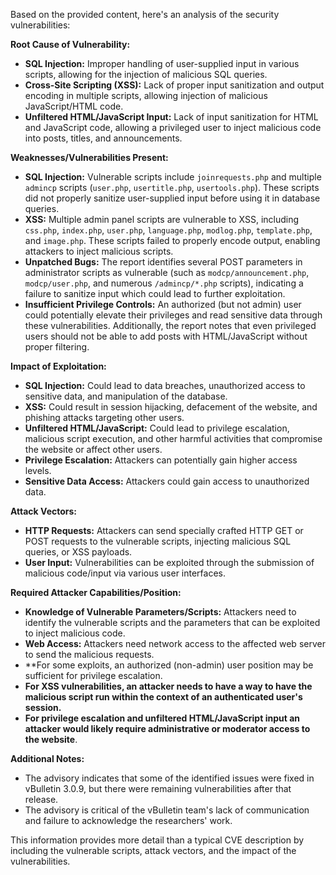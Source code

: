 Based on the provided content, here's an analysis of the security vulnerabilities:

**Root Cause of Vulnerability:**

*   **SQL Injection:** Improper handling of user-supplied input in various scripts, allowing for the injection of malicious SQL queries.
*   **Cross-Site Scripting (XSS):** Lack of proper input sanitization and output encoding in multiple scripts, allowing injection of malicious JavaScript/HTML code.
*  **Unfiltered HTML/JavaScript Input:** Lack of input sanitization for HTML and JavaScript code, allowing a privileged user to inject malicious code into posts, titles, and announcements.

**Weaknesses/Vulnerabilities Present:**

*   **SQL Injection:** Vulnerable scripts include `joinrequests.php` and multiple `admincp` scripts (`user.php`, `usertitle.php`, `usertools.php`). These scripts did not properly sanitize user-supplied input before using it in database queries.
*  **XSS:** Multiple admin panel scripts are vulnerable to XSS, including `css.php`, `index.php`, `user.php`, `language.php`, `modlog.php`, `template.php`, and `image.php`. These scripts failed to properly encode output, enabling attackers to inject malicious scripts.
*   **Unpatched Bugs:** The report identifies several POST parameters in administrator scripts as vulnerable (such as `modcp/announcement.php`, `modcp/user.php`,  and numerous `/admincp/*.php` scripts), indicating a failure to sanitize input which could lead to further exploitation.
*   **Insufficient Privilege Controls:** An authorized (but not admin) user could potentially elevate their privileges and read sensitive data through these vulnerabilities. Additionally, the report notes that even privileged users should not be able to add posts with HTML/JavaScript without proper filtering.

**Impact of Exploitation:**

*   **SQL Injection:** Could lead to data breaches, unauthorized access to sensitive data, and manipulation of the database.
*   **XSS:** Could result in session hijacking, defacement of the website, and phishing attacks targeting other users.
*   **Unfiltered HTML/JavaScript:** Could lead to privilege escalation, malicious script execution, and other harmful activities that compromise the website or affect other users.
* **Privilege Escalation:** Attackers can potentially gain higher access levels.
* **Sensitive Data Access:** Attackers could gain access to unauthorized data.

**Attack Vectors:**

*   **HTTP Requests:** Attackers can send specially crafted HTTP GET or POST requests to the vulnerable scripts, injecting malicious SQL queries, or XSS payloads.
*   **User Input:** Vulnerabilities can be exploited through the submission of malicious code/input via various user interfaces.

**Required Attacker Capabilities/Position:**

*   **Knowledge of Vulnerable Parameters/Scripts:** Attackers need to identify the vulnerable scripts and the parameters that can be exploited to inject malicious code.
*   **Web Access:** Attackers need network access to the affected web server to send the malicious requests.
*   **For some exploits, an authorized (non-admin) user position may be sufficient for privilege escalation.
*   **For XSS vulnerabilities, an attacker needs to have a way to have the malicious script run within the context of an authenticated user's session.**
*  **For privilege escalation and unfiltered HTML/JavaScript input an attacker would likely require administrative or moderator access to the website**.

**Additional Notes:**
*   The advisory indicates that some of the identified issues were fixed in vBulletin 3.0.9, but there were remaining vulnerabilities after that release.
*   The advisory is critical of the vBulletin team's lack of communication and failure to acknowledge the researchers' work.

This information provides more detail than a typical CVE description by including the vulnerable scripts, attack vectors, and the impact of the vulnerabilities.